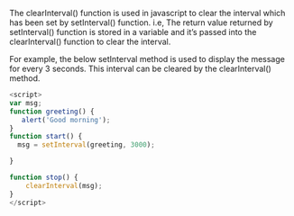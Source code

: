 
  The clearInterval() function is used in javascript to clear the interval which has been set by setInterval() function. i.e, The return value returned by setInterval() function is stored in a variable and it’s passed into the clearInterval() function to clear the interval.

  For example, the below setInterval method is used to display the message for every 3 seconds. This interval can be cleared by the clearInterval() method.

  ```javascript
  <script>
  var msg;
  function greeting() {
     alert('Good morning');
  }
  function start() {
    msg = setInterval(greeting, 3000);

  }

  function stop() {
      clearInterval(msg);
  }
  </script>
  ```
